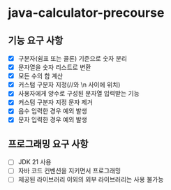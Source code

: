 # java-calculator-precourse
## 기능 요구 사항
- [x] 구분자(쉼표 또는 콜론) 기준으로 숫자 분리
- [x] 문자열을 숫자 리스트로 변환
- [x] 모든 수의 합 계산
- [x] 커스텀 구분자 지정(//와 \n 사이에 위치)
- [x] 사용자에게 양수로 구성된 문자열 입력받는 기능
- [x] 커스텀 구분자 지정 문자 제거
- [x] 음수 입력한 경우 예외 발생
- [x] 문자 입력한 경우 예외 발생

## 프로그래밍 요구 사항
- [ ] JDK 21 사용
- [ ] 자바 코드 컨벤션을 지키면서 프로그래밍
- [ ] 제공된 라이브러리 이외의 외부 라이브러리는 사용 불가능
